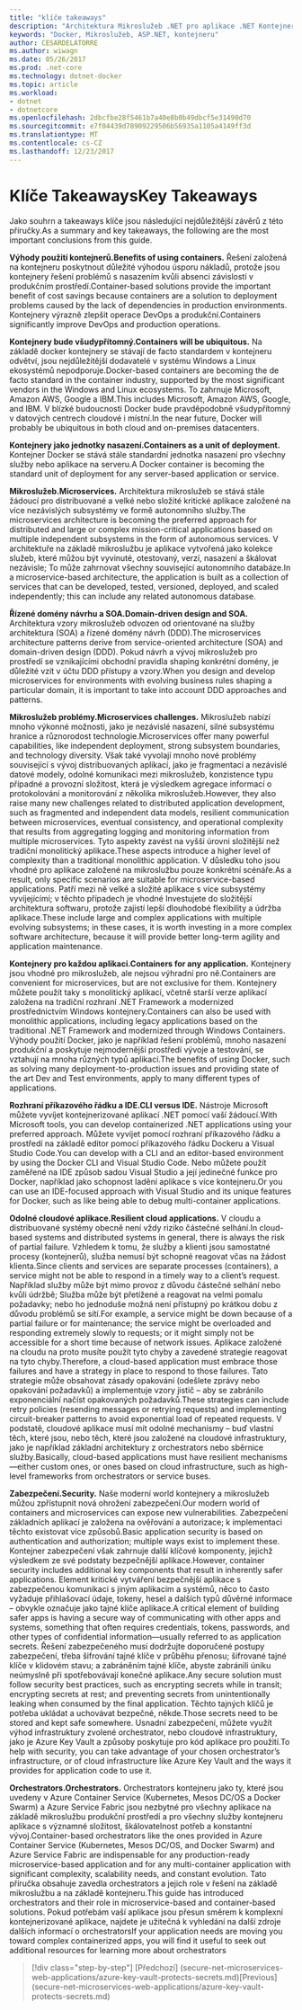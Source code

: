 ```yaml
---
title: "klíče takeaways"
description: "Architektura Mikroslužeb .NET pro aplikace .NET Kontejnerizované | klíče takeaways"
keywords: "Docker, Mikroslužeb, ASP.NET, kontejneru"
author: CESARDELATORRE
ms.author: wiwagn
ms.date: 05/26/2017
ms.prod: .net-core
ms.technology: dotnet-docker
ms.topic: article
ms.workload:
- dotnet
- dotnetcore
ms.openlocfilehash: 2dbcfbe28f5461b7a40e8b0b49dbcf5e31490d70
ms.sourcegitcommit: e7f04439d78909229506b56935a1105a4149ff3d
ms.translationtype: MT
ms.contentlocale: cs-CZ
ms.lasthandoff: 12/23/2017
---
```

# <a name="key-takeaways"></a><span data-ttu-id="89a29-104">Klíče Takeaways</span><span class="sxs-lookup"><span data-stu-id="89a29-104">Key Takeaways</span></span>

<span data-ttu-id="89a29-105">Jako souhrn a takeaways klíče jsou následující nejdůležitější závěrů z této příručky.</span><span class="sxs-lookup"><span data-stu-id="89a29-105">As a summary and key takeaways, the following are the most important conclusions from this guide.</span></span>

<span data-ttu-id="89a29-106">**Výhody použití kontejnerů.**</span><span class="sxs-lookup"><span data-stu-id="89a29-106">**Benefits of using containers.**</span></span> <span data-ttu-id="89a29-107">Řešení založená na kontejneru poskytnout důležité výhodou úsporu nákladů, protože jsou kontejnery řešení problémů s nasazením kvůli absenci závislostí v produkčním prostředí.</span><span class="sxs-lookup"><span data-stu-id="89a29-107">Container-based solutions provide the important benefit of cost savings because containers are a solution to deployment problems caused by the lack of dependencies in production environments.</span></span> <span data-ttu-id="89a29-108">Kontejnery výrazně zlepšit operace DevOps a produkční.</span><span class="sxs-lookup"><span data-stu-id="89a29-108">Containers significantly improve DevOps and production operations.</span></span>

<span data-ttu-id="89a29-109">**Kontejnery bude všudypřítomný.**</span><span class="sxs-lookup"><span data-stu-id="89a29-109">**Containers will be ubiquitous.**</span></span> <span data-ttu-id="89a29-110">Na základě docker kontejnery se stávají de facto standardem v kontejneru odvětví, jsou nejdůležitější dodavatelé v systému Windows a Linux ekosystémů nepodporuje.</span><span class="sxs-lookup"><span data-stu-id="89a29-110">Docker-based containers are becoming the de facto standard in the container industry, supported by the most significant vendors in the Windows and Linux ecosystems.</span></span> <span data-ttu-id="89a29-111">To zahrnuje Microsoft, Amazon AWS, Google a IBM.</span><span class="sxs-lookup"><span data-stu-id="89a29-111">This includes Microsoft, Amazon AWS, Google, and IBM.</span></span> <span data-ttu-id="89a29-112">V blízké budoucnosti Docker bude pravděpodobně všudypřítomný v datových centrech cloudové i místní.</span><span class="sxs-lookup"><span data-stu-id="89a29-112">In the near future, Docker will probably be ubiquitous in both cloud and on-premises datacenters.</span></span>

<span data-ttu-id="89a29-113">**Kontejnery jako jednotky nasazení.**</span><span class="sxs-lookup"><span data-stu-id="89a29-113">**Containers as a unit of deployment.**</span></span> <span data-ttu-id="89a29-114">Kontejner Docker se stává stále standardní jednotka nasazení pro všechny služby nebo aplikace na serveru.</span><span class="sxs-lookup"><span data-stu-id="89a29-114">A Docker container is becoming the standard unit of deployment for any server-based application or service.</span></span>

<span data-ttu-id="89a29-115">**Mikroslužeb.**</span><span class="sxs-lookup"><span data-stu-id="89a29-115">**Microservices.**</span></span> <span data-ttu-id="89a29-116">Architektura mikroslužeb se stává stále žádoucí pro distribuované a velké nebo složité kritické aplikace založené na více nezávislých subsystémy ve formě autonomního služby.</span><span class="sxs-lookup"><span data-stu-id="89a29-116">The microservices architecture is becoming the preferred approach for distributed and large or complex mission-critical applications based on multiple independent subsystems in the form of autonomous services.</span></span> <span data-ttu-id="89a29-117">V architektuře na základě mikroslužbu je aplikace vytvořená jako kolekce služeb, které můžou být vyvinuté, otestovaný, verzí, nasazení a škálovat nezávisle; To může zahrnovat všechny související autonomního databáze.</span><span class="sxs-lookup"><span data-stu-id="89a29-117">In a microservice-based architecture, the application is built as a collection of services that can be developed, tested, versioned, deployed, and scaled independently; this can include any related autonomous database.</span></span>

<span data-ttu-id="89a29-118">**Řízené domény návrhu a SOA.**</span><span class="sxs-lookup"><span data-stu-id="89a29-118">**Domain-driven design and SOA.**</span></span> <span data-ttu-id="89a29-119">Architektura vzory mikroslužeb odvozen od orientované na služby architektura (SOA) a řízené domény návrh (DDD).</span><span class="sxs-lookup"><span data-stu-id="89a29-119">The microservices architecture patterns derive from service-oriented architecture (SOA) and domain-driven design (DDD).</span></span> <span data-ttu-id="89a29-120">Pokud návrh a vývoj mikroslužeb pro prostředí se vznikajícími obchodní pravidla shaping konkrétní domény, je důležité vzít v účtu DDD přístupy a vzory.</span><span class="sxs-lookup"><span data-stu-id="89a29-120">When you design and develop microservices for environments with evolving business rules shaping a particular domain, it is important to take into account DDD approaches and patterns.</span></span>

<span data-ttu-id="89a29-121">**Mikroslužeb problémy.**</span><span class="sxs-lookup"><span data-stu-id="89a29-121">**Microservices challenges.**</span></span> <span data-ttu-id="89a29-122">Mikroslužeb nabízí mnoho výkonné možnosti, jako je nezávislé nasazení, silné subsystému hranice a různorodost technologie.</span><span class="sxs-lookup"><span data-stu-id="89a29-122">Microservices offer many powerful capabilities, like independent deployment, strong subsystem boundaries, and technology diversity.</span></span> <span data-ttu-id="89a29-123">Však také vyvolají mnoho nové problémy související s vývoj distribuovaných aplikací, jako je fragmentací a nezávislé datové modely, odolné komunikaci mezi mikroslužeb, konzistence typu případné a provozní složitost, která je výsledkem agregace informací o protokolování a monitorování z několika mikroslužeb.</span><span class="sxs-lookup"><span data-stu-id="89a29-123">However, they also raise many new challenges related to distributed application development, such as fragmented and independent data models, resilient communication between microservices, eventual consistency, and operational complexity that results from aggregating logging and monitoring information from multiple microservices.</span></span> <span data-ttu-id="89a29-124">Tyto aspekty zavést na vyšší úrovni složitější než tradiční monolitický aplikace.</span><span class="sxs-lookup"><span data-stu-id="89a29-124">These aspects introduce a higher level of complexity than a traditional monolithic application.</span></span> <span data-ttu-id="89a29-125">V důsledku toho jsou vhodné pro aplikace založené na mikroslužbu pouze konkrétní scénáře.</span><span class="sxs-lookup"><span data-stu-id="89a29-125">As a result, only specific scenarios are suitable for microservice-based applications.</span></span> <span data-ttu-id="89a29-126">Patří mezi ně velké a složité aplikace s více subsystémy vyvíjejícími; v těchto případech je vhodné Investujete do složitější architektura softwaru, protože zajistí lepší dlouhodobé flexibility a údržba aplikace.</span><span class="sxs-lookup"><span data-stu-id="89a29-126">These include large and complex applications with multiple evolving subsystems; in these cases, it is worth investing in a more complex software architecture, because it will provide better long-term agility and application maintenance.</span></span>

<span data-ttu-id="89a29-127">**Kontejnery pro každou aplikaci.**</span><span class="sxs-lookup"><span data-stu-id="89a29-127">**Containers for any application.**</span></span> <span data-ttu-id="89a29-128">Kontejnery jsou vhodné pro mikroslužeb, ale nejsou výhradní pro ně.</span><span class="sxs-lookup"><span data-stu-id="89a29-128">Containers are convenient for microservices, but are not exclusive for them.</span></span> <span data-ttu-id="89a29-129">Kontejnery můžete použít taky s monolitický aplikací, včetně starší verze aplikací založena na tradiční rozhraní .NET Framework a modernized prostřednictvím Windows kontejnery.</span><span class="sxs-lookup"><span data-stu-id="89a29-129">Containers can also be used with monolithic applications, including legacy applications based on the traditional .NET Framework and modernized through Windows Containers.</span></span> <span data-ttu-id="89a29-130">Výhody použití Docker, jako je například řešení problémů, mnoho nasazení produkční a poskytuje nejmodernější prostředí vývoje a testování, se vztahují na mnoha různých typů aplikací.</span><span class="sxs-lookup"><span data-stu-id="89a29-130">The benefits of using Docker, such as solving many deployment-to-production issues and providing state of the art Dev and Test environments, apply to many different types of applications.</span></span>

<span data-ttu-id="89a29-131">**Rozhraní příkazového řádku a IDE.**</span><span class="sxs-lookup"><span data-stu-id="89a29-131">**CLI versus IDE.**</span></span> <span data-ttu-id="89a29-132">Nástroje Microsoft můžete vyvíjet kontejnerizované aplikací .NET pomocí vaší žádoucí.</span><span class="sxs-lookup"><span data-stu-id="89a29-132">With Microsoft tools, you can develop containerized .NET applications using your preferred approach.</span></span> <span data-ttu-id="89a29-133">Můžete vyvíjet pomocí rozhraní příkazového řádku a prostředí na základě editor pomocí příkazového řádku Dockeru a Visual Studio Code.</span><span class="sxs-lookup"><span data-stu-id="89a29-133">You can develop with a CLI and an editor-based environment by using the Docker CLI and Visual Studio Code.</span></span> <span data-ttu-id="89a29-134">Nebo můžete použít zaměřené na IDE způsob sadou Visual Studio a její jedinečné funkce pro Docker, například jako schopnost ladění aplikace s více kontejneru.</span><span class="sxs-lookup"><span data-stu-id="89a29-134">Or you can use an IDE-focused approach with Visual Studio and its unique features for Docker, such as like being able to debug multi-container applications.</span></span>

<span data-ttu-id="89a29-135">**Odolné cloudové aplikace.**</span><span class="sxs-lookup"><span data-stu-id="89a29-135">**Resilient cloud applications.**</span></span> <span data-ttu-id="89a29-136">V cloudu a distribuované systémy obecně není vždy riziko částečné selhání.</span><span class="sxs-lookup"><span data-stu-id="89a29-136">In cloud-based systems and distributed systems in general, there is always the risk of partial failure.</span></span> <span data-ttu-id="89a29-137">Vzhledem k tomu, že služby a klienti jsou samostatné procesy (kontejnerů), služba nemusí být schopné reagovat včas na žádost klienta.</span><span class="sxs-lookup"><span data-stu-id="89a29-137">Since clients and services are separate processes (containers), a service might not be able to respond in a timely way to a client’s request.</span></span> <span data-ttu-id="89a29-138">Například služby může být mimo provoz z důvodu částečné selhání nebo kvůli údržbě; Služba může být přetížené a reagovat na velmi pomalu požadavky; nebo ho jednoduše možná není přístupný po krátkou dobu z důvodu problémů se sítí.</span><span class="sxs-lookup"><span data-stu-id="89a29-138">For example, a service might be down because of a partial failure or for maintenance; the service might be overloaded and responding extremely slowly to requests; or it might simply not be accessible for a short time because of network issues.</span></span> <span data-ttu-id="89a29-139">Aplikace založené na cloudu na proto musíte použít tyto chyby a zavedené strategie reagovat na tyto chyby.</span><span class="sxs-lookup"><span data-stu-id="89a29-139">Therefore, a cloud-based application must embrace those failures and have a strategy in place to respond to those failures.</span></span> <span data-ttu-id="89a29-140">Tato strategie může obsahovat zásady opakování (odešlete zprávy nebo opakování požadavků) a implementuje vzory jistič – aby se zabránilo exponenciální načíst opakovaných požadavků.</span><span class="sxs-lookup"><span data-stu-id="89a29-140">These strategies can include retry policies (resending messages or retrying requests) and implementing circuit-breaker patterns to avoid exponential load of repeated requests.</span></span> <span data-ttu-id="89a29-141">V podstatě, cloudové aplikace musí mít odolné mechanismy – buď vlastní těch, které jsou, nebo těch, které jsou založené na cloudové infrastruktury, jako je například základní architektury z orchestrators nebo sběrnice služby.</span><span class="sxs-lookup"><span data-stu-id="89a29-141">Basically, cloud-based applications must have resilient mechanisms—either custom ones, or ones based on cloud infrastructure, such as high-level frameworks from orchestrators or service buses.</span></span>

<span data-ttu-id="89a29-142">**Zabezpečení.**</span><span class="sxs-lookup"><span data-stu-id="89a29-142">**Security.**</span></span> <span data-ttu-id="89a29-143">Naše moderní world kontejnery a mikroslužeb můžou zpřístupnit nová ohrožení zabezpečení.</span><span class="sxs-lookup"><span data-stu-id="89a29-143">Our modern world of containers and microservices can expose new vulnerabilities.</span></span> <span data-ttu-id="89a29-144">Zabezpečení základních aplikací je založena na ověřování a autorizace; k implementaci těchto existovat více způsobů.</span><span class="sxs-lookup"><span data-stu-id="89a29-144">Basic application security is based on authentication and authorization; multiple ways exist to implement these.</span></span> <span data-ttu-id="89a29-145">Kontejner zabezpečení však zahrnuje další klíčové komponenty, jejichž výsledkem ze své podstaty bezpečnější aplikace.</span><span class="sxs-lookup"><span data-stu-id="89a29-145">However, container security includes additional key components that result in inherently safer applications.</span></span> <span data-ttu-id="89a29-146">Element kritické vytváření bezpečnější aplikace s zabezpečenou komunikaci s jiným aplikacím a systémů, něco to často vyžaduje přihlašovací údaje, tokeny, hesel a dalších typů důvěrné informace – obvykle označuje jako tajné klíče aplikace.</span><span class="sxs-lookup"><span data-stu-id="89a29-146">A critical element of building safer apps is having a secure way of communicating with other apps and systems, something that often requires credentials, tokens, passwords, and other types of confidential information—usually referred to as application secrets.</span></span> <span data-ttu-id="89a29-147">Řešení zabezpečeného musí dodržujte doporučené postupy zabezpečení, třeba šifrování tajné klíče v průběhu přenosu; šifrované tajné klíče v klidovém stavu; a zabráněním tajné klíče, abyste zabránili úniku neúmyslně při spotřebovávají konečné aplikace.</span><span class="sxs-lookup"><span data-stu-id="89a29-147">Any secure solution must follow security best practices, such as encrypting secrets while in transit; encrypting secrets at rest; and preventing secrets from unintentionally leaking when consumed by the final application.</span></span> <span data-ttu-id="89a29-148">Těchto tajných klíčů je potřeba ukládat a uchovávat bezpečné, někde.</span><span class="sxs-lookup"><span data-stu-id="89a29-148">Those secrets need to be stored and kept safe somewhere.</span></span> <span data-ttu-id="89a29-149">Usnadní zabezpečení, můžete využít výhod infrastruktury zvolené orchestrator, nebo cloudové infrastruktury, jako je Azure Key Vault a způsoby poskytuje pro kód aplikace pro použití.</span><span class="sxs-lookup"><span data-stu-id="89a29-149">To help with security, you can take advantage of your chosen orchestrator’s infrastructure, or of cloud infrastructure like Azure Key Vault and the ways it provides for application code to use it.</span></span>

<span data-ttu-id="89a29-150">**Orchestrators.**</span><span class="sxs-lookup"><span data-stu-id="89a29-150">**Orchestrators.**</span></span> <span data-ttu-id="89a29-151">Orchestrators kontejneru jako ty, které jsou uvedeny v Azure Container Service (Kubernetes, Mesos DC/OS a Docker Swarm) a Azure Service Fabric jsou nezbytné pro všechny aplikace na základě mikroslužbu produkční prostředí a pro všechny služby kontejneru aplikace s významné složitost, škálovatelnost potřeb a konstantní vývoj.</span><span class="sxs-lookup"><span data-stu-id="89a29-151">Container-based orchestrators like the ones provided in Azure Container Service (Kubernetes, Mesos DC/OS, and Docker Swarm) and Azure Service Fabric are indispensable for any production-ready microservice-based application and for any multi-container application with significant complexity, scalability needs, and constant evolution.</span></span> <span data-ttu-id="89a29-152">Tato příručka obsahuje zavedla orchestrators a jejich role v řešení na základě mikroslužbu a na základě kontejneru.</span><span class="sxs-lookup"><span data-stu-id="89a29-152">This guide has introduced orchestrators and their role in microservice-based and container-based solutions.</span></span> <span data-ttu-id="89a29-153">Pokud potřebám vaší aplikace jsou přesun směrem k komplexní kontejnerizované aplikace, najdete je užitečná k vyhledání na další zdroje dalších informací o orchestrators</span><span class="sxs-lookup"><span data-stu-id="89a29-153">If your application needs are moving you toward complex containerized apps, you will find it useful to seek out additional resources for learning more about orchestrators</span></span>

>[!div class="step-by-step"]
<span data-ttu-id="89a29-154">[Předchozí] (secure-net-microservices-web-applications/azure-key-vault-protects-secrets.md)</span><span class="sxs-lookup"><span data-stu-id="89a29-154">[Previous] (secure-net-microservices-web-applications/azure-key-vault-protects-secrets.md)</span></span>
